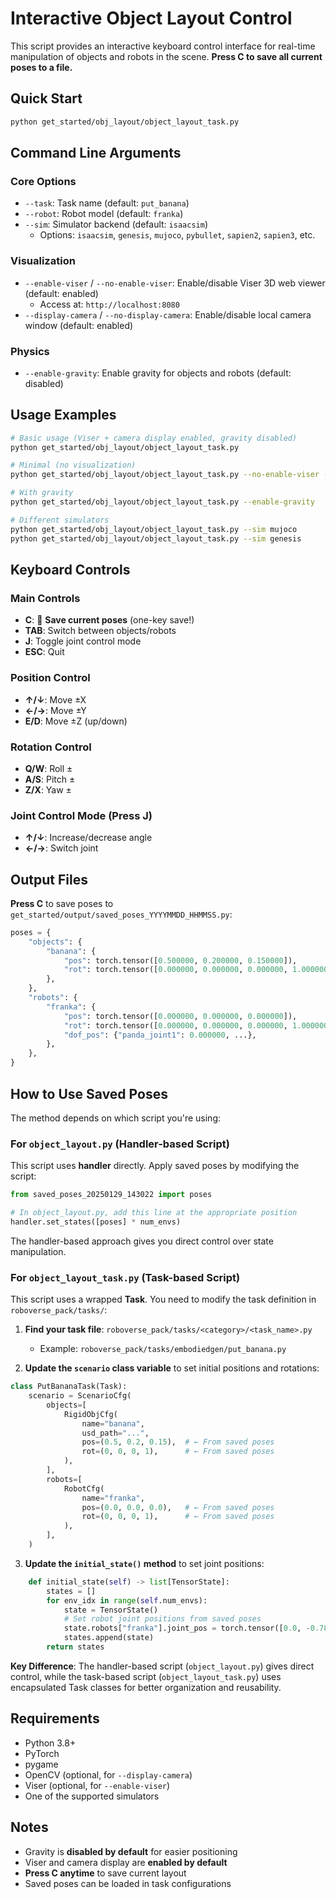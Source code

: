 # Interactive Object Layout Control

This script provides an interactive keyboard control interface for real-time manipulation of objects and robots in the scene. **Press C to save all current poses to a file.**

## Quick Start

```bash
python get_started/obj_layout/object_layout_task.py
```

## Command Line Arguments

### Core Options
- `--task`: Task name (default: `put_banana`)
- `--robot`: Robot model (default: `franka`)
- `--sim`: Simulator backend (default: `isaacsim`)
  - Options: `isaacsim`, `genesis`, `mujoco`, `pybullet`, `sapien2`, `sapien3`, etc.

### Visualization
- `--enable-viser` / `--no-enable-viser`: Enable/disable Viser 3D web viewer (default: enabled)
  - Access at: `http://localhost:8080`
- `--display-camera` / `--no-display-camera`: Enable/disable local camera window (default: enabled)

### Physics
- `--enable-gravity`: Enable gravity for objects and robots (default: disabled)

## Usage Examples

```bash
# Basic usage (Viser + camera display enabled, gravity disabled)
python get_started/obj_layout/object_layout_task.py

# Minimal (no visualization)
python get_started/obj_layout/object_layout_task.py --no-enable-viser --no-display-camera

# With gravity
python get_started/obj_layout/object_layout_task.py --enable-gravity

# Different simulators
python get_started/obj_layout/object_layout_task.py --sim mujoco
python get_started/obj_layout/object_layout_task.py --sim genesis
```

## Keyboard Controls

### Main Controls
- **C**: 💾 **Save current poses** (one-key save!)
- **TAB**: Switch between objects/robots
- **J**: Toggle joint control mode
- **ESC**: Quit

### Position Control
- **↑/↓**: Move ±X
- **←/→**: Move ±Y
- **E/D**: Move ±Z (up/down)

### Rotation Control
- **Q/W**: Roll ±
- **A/S**: Pitch ±
- **Z/X**: Yaw ±

### Joint Control Mode (Press J)
- **↑/↓**: Increase/decrease angle
- **←/→**: Switch joint

## Output Files

**Press C** to save poses to `get_started/output/saved_poses_YYYYMMDD_HHMMSS.py`:

```python
poses = {
    "objects": {
        "banana": {
            "pos": torch.tensor([0.500000, 0.200000, 0.150000]),
            "rot": torch.tensor([0.000000, 0.000000, 0.000000, 1.000000]),
        },
    },
    "robots": {
        "franka": {
            "pos": torch.tensor([0.000000, 0.000000, 0.000000]),
            "rot": torch.tensor([0.000000, 0.000000, 0.000000, 1.000000]),
            "dof_pos": {"panda_joint1": 0.000000, ...},
        },
    },
}
```

## How to Use Saved Poses

The method depends on which script you're using:

### For `object_layout.py` (Handler-based Script)

This script uses **handler** directly. Apply saved poses by modifying the script:

```python
from saved_poses_20250129_143022 import poses

# In object_layout.py, add this line at the appropriate position
handler.set_states([poses] * num_envs)
```

The handler-based approach gives you direct control over state manipulation.

### For `object_layout_task.py` (Task-based Script)

This script uses a wrapped **Task**. You need to modify the task definition in `roboverse_pack/tasks/`:

1. **Find your task file**: `roboverse_pack/tasks/<category>/<task_name>.py`
   - Example: `roboverse_pack/tasks/embodiedgen/put_banana.py`

2. **Update the `scenario` class variable** to set initial positions and rotations:

```python
class PutBananaTask(Task):
    scenario = ScenarioCfg(
        objects=[
            RigidObjCfg(
                name="banana",
                usd_path="...",
                pos=(0.5, 0.2, 0.15),  # ← From saved poses
                rot=(0, 0, 0, 1),      # ← From saved poses
            ),
        ],
        robots=[
            RobotCfg(
                name="franka",
                pos=(0.0, 0.0, 0.0),   # ← From saved poses
                rot=(0, 0, 0, 1),      # ← From saved poses
            ),
        ],
    )
```

3. **Update the `initial_state()` method** to set joint positions:

```python
    def initial_state(self) -> list[TensorState]:
        states = []
        for env_idx in range(self.num_envs):
            state = TensorState()
            # Set robot joint positions from saved poses
            state.robots["franka"].joint_pos = torch.tensor([0.0, -0.785, ...])
            states.append(state)
        return states
```

**Key Difference**: The handler-based script (`object_layout.py`) gives direct control, while the task-based script (`object_layout_task.py`) uses encapsulated Task classes for better organization and reusability.

## Requirements

- Python 3.8+
- PyTorch
- pygame
- OpenCV (optional, for `--display-camera`)
- Viser (optional, for `--enable-viser`)
- One of the supported simulators

## Notes

- Gravity is **disabled by default** for easier positioning
- Viser and camera display are **enabled by default**
- **Press C anytime** to save current layout
- Saved poses can be loaded in task configurations

